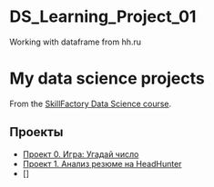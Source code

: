 # DS_Learning_Project_01
Working with dataframe from hh.ru 

# My data science projects

From the [SkillFactory Data Science course](https://skillfactory.ru/data-scientist).


## Проекты


* [Проект 0. Игра: Угадай число](https://github.com/hremeus/ds_learning/tree/main/project_0)
* [Проект 1. Анализ резюме на HeadHunter](https://github.com/hremeus/DS_Learning_Project_01/tree/main/project_1)
* []

